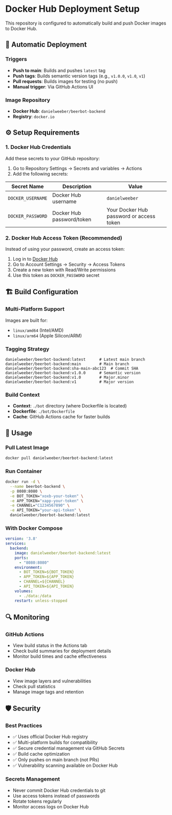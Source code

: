# Docker Hub Deployment Setup

This repository is configured to automatically build and push Docker images to Docker Hub.

## 🚀 Automatic Deployment

### Triggers
- **Push to main**: Builds and pushes `latest` tag
- **Push tags**: Builds semantic version tags (e.g., `v1.0.0`, `v1.0`, `v1`)
- **Pull requests**: Builds images for testing (no push)
- **Manual trigger**: Via GitHub Actions UI

### Image Repository
- **Docker Hub**: `danielweeber/beerbot-backend`
- **Registry**: `docker.io`

## ⚙️ Setup Requirements

### 1. Docker Hub Credentials
Add these secrets to your GitHub repository:

1. Go to Repository Settings → Secrets and variables → Actions
2. Add the following secrets:

| Secret Name | Description | Value |
|------------|-------------|--------|
| `DOCKER_USERNAME` | Docker Hub username | `danielweeber` |
| `DOCKER_PASSWORD` | Docker Hub password/token | Your Docker Hub password or access token |

### 2. Docker Hub Access Token (Recommended)
Instead of using your password, create an access token:

1. Log in to [Docker Hub](https://hub.docker.com/)
2. Go to Account Settings → Security → Access Tokens
3. Create a new token with Read/Write permissions
4. Use this token as `DOCKER_PASSWORD` secret

## 🏗️ Build Configuration

### Multi-Platform Support
Images are built for:
- `linux/amd64` (Intel/AMD)
- `linux/arm64` (Apple Silicon/ARM)

### Tagging Strategy
```
danielweeber/beerbot-backend:latest      # Latest main branch
danielweeber/beerbot-backend:main        # Main branch
danielweeber/beerbot-backend:sha-main-abc123  # Commit SHA
danielweeber/beerbot-backend:v1.0.0      # Semantic version
danielweeber/beerbot-backend:v1.0        # Major.minor
danielweeber/beerbot-backend:v1          # Major version
```

### Build Context
- **Context**: `./bot` directory (where Dockerfile is located)
- **Dockerfile**: `./bot/Dockerfile`
- **Cache**: GitHub Actions cache for faster builds

## 🐳 Usage

### Pull Latest Image
```bash
docker pull danielweeber/beerbot-backend:latest
```

### Run Container
```bash
docker run -d \
  --name beerbot-backend \
  -p 8080:8080 \
  -e BOT_TOKEN="xoxb-your-token" \
  -e APP_TOKEN="xapp-your-token" \
  -e CHANNEL="C1234567890" \
  -e API_TOKEN="your-api-token" \
  danielweeber/beerbot-backend:latest
```

### With Docker Compose
```yaml
version: '3.8'
services:
  backend:
    image: danielweeber/beerbot-backend:latest
    ports:
      - "8080:8080"
    environment:
      - BOT_TOKEN=${BOT_TOKEN}
      - APP_TOKEN=${APP_TOKEN}
      - CHANNEL=${CHANNEL}
      - API_TOKEN=${API_TOKEN}
    volumes:
      - ./data:/data
    restart: unless-stopped
```

## 🔍 Monitoring

### GitHub Actions
- View build status in the Actions tab
- Check build summaries for deployment details
- Monitor build times and cache effectiveness

### Docker Hub
- View image layers and vulnerabilities
- Check pull statistics
- Manage image tags and retention

## 🛡️ Security

### Best Practices
- ✅ Uses official Docker Hub registry
- ✅ Multi-platform builds for compatibility
- ✅ Secure credential management via GitHub Secrets
- ✅ Build cache optimization
- ✅ Only pushes on main branch (not PRs)
- ✅ Vulnerability scanning available on Docker Hub

### Secrets Management
- Never commit Docker Hub credentials to git
- Use access tokens instead of passwords
- Rotate tokens regularly
- Monitor access logs on Docker Hub